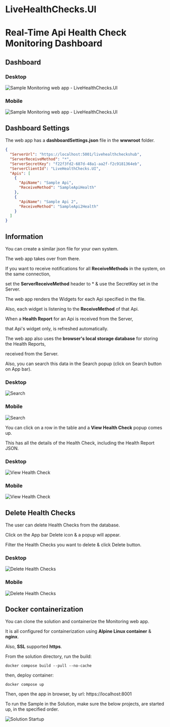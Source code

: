 # LiveHealthChecks.UI
# Real-Time Api Health Check Monitoring Dashboard

## Dashboard

### Desktop

![**Sample Monitoring web app - LiveHealthChecks.UI**](/Docs/LiveHealthChecks-UI.jpg)

### Mobile

![**Sample Monitoring web app - LiveHealthChecks.UI**](/Docs/LiveHealthChecks-UI-Mobile.jpg)


## Dashboard Settings

The web app has a **dashboardSettings.json** file in the **wwwroot** folder.

```JSON
{
  "ServerUrl": "https://localhost:5001/livehealthcheckshub",
  "ServerReceiveMethod": "*",
  "ServerSecretKey": "f22f3fd2-687d-48a1-aa2f-f2c9181364eb",
  "ServerClientId": "LiveHealthChecks.UI",
  "Apis": [
    {
      "ApiName": "Sample Api",
      "ReceiveMethod": "SampleApiHealth"
    },
    {
      "ApiName": "Sample Api 2",
      "ReceiveMethod": "SampleApi2Health"
    }
  ]
}
```

## Information

You can create a similar json file for your own system.

The web app takes over from there.

If you want to receive notifications for all **ReceiveMethods** in the system, on the same connection,

set the **ServerReceiveMethod** header to * & use the SecretKey set in the Server.

The web app renders the Widgets for each Api specified in the file.

Also, each widget is listening to the **ReceiveMethod** of that Api.

When a **Health Report** for an Api is received from the Server,

that Api's widget only, is refreshed automatically.

The web app also uses the **browser's local storage database** for storing the Health Reports,

received from the Server.

Also, you can search this data in the Search popup (click on Search button on App bar).

### Desktop

![**Search**](/Docs/LiveHealthChecks-UI-Search.jpg)

### Mobile

![**Search**](/Docs/LiveHealthChecks-UI-Search-Mobile.jpg)

You can click on a row in the table and a **View Health Check** popup comes up.

This has all the details of the Health Check, including the Health Report JSON.

### Desktop

![**View Health Check**](/Docs/LiveHealthChecks-UI-ViewHealthCheck.jpg)

### Mobile

![**View Health Check**](/Docs/LiveHealthChecks-UI-ViewHealthCheck-Mobile.jpg)

## Delete Health Checks

The user can delete Health Checks from the database.

Click on the App bar Delete icon & a popup will appear.

Filter the Health Checks you want to delete & click Delete button.

### Desktop

![**Delete Health Checks**](/Docs/LiveHealthChecks-UI-Delete.jpg)

### Mobile

![**Delete Health Checks**](/Docs/LiveHealthChecks-UI-Delete-Mobile.jpg)

## Docker containerization

You can clone the solution and containerize the Monitoring web app.

It is all configured for containerization using **Alpine Linux container** & **nginx**.

Also, **SSL** supported **https**.

From the solution directory, run the build:

```
docker compose build --pull --no-cache
```

then, deploy container:

```
docker compose up
```

Then, open the app in browser, by url: https://localhost:8001

To run the Sample in the Solution, make sure the below projects, are started up, in the specified order.

![**Solution Startup**](/Docs/LiveHealthChecks-Solution-Startup.jpg)